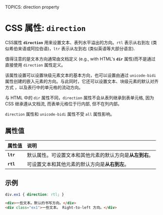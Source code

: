 TOPICS: direction property

# CSS 属性: `direction`

CSS属性 **`direction`** 用来设置文本、表列水平溢出的方向。`rtl` 表示从右到左 (类似希伯来语或阿拉伯语)，`ltr` 表示从左到右 (类似英语等大部分语言).

值得注意的是文本方向通常由文档定义 (e.g., with HTML's **`dir`** 属性)而不是通过直接使用 `direction` 属性定义。

该属性设置可以设置块级元素文本的基本方向，也可以设置由通过 `unicode-bidi`属性创建的嵌入元素的方向。与此同时，它还可以设置文本、块级元素的默认对齐方式 ，以及表行中的单元格的流动方向。

与 HTML 中的 `dir` 属性不同，`direction` 属性不会从表列继承到表单元格, 因为 CSS 继承遵从文档流, 而表单元格位于行内部, 但不在列内部。

`direction` 属性和 `unicode-bidi` 属性不受 `all` 属性影响。

## 属性值

| 属性值 | 说明 |
| :--- | :--- |
| **`ltr`** | 默认属性。可设置文本和其他元素的默认方向是**从左到右**。|
| **`rtl`** | 可设置文本和其他元素的默认方向是**从右到左**。|

## 示例

```css
div.ex1 { direction: rtl; }
```

```html
<div>一些文本。默认的书写方向。</div>
<div class="ex1">一些文本。 Right-to-left 方向。</div>
```
